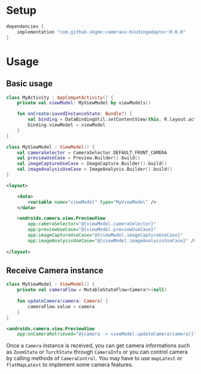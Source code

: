 # Setup

```gradle
dependencies {
    implementation "com.github.skgmn:cameraxx-bindingadapter:0.6.0"
}
```

# Usage

## Basic usage

```kotlin
class MyActivity : AppCompatActivity() {
    private val viewModel: MyViewModel by viewModels()

    fun onCreate(savedInstanceState: Bundle?) {
        val binding = DataBindingUtil.setContentView(this, R.layout.activity_my)
        binding.viewModel = viewModel
    }
}

class MyViewModel : ViewModel() {
    val cameraSelector = CameraSelector.DEFAULT_FRONT_CAMERA
    val previewUseCase = Preview.Builder().build()
    val imageCaptureUseCase = ImageCapture.Builder().build()
    val imageAnalysisUseCase = ImageAnalysis.Builder().build()
}
```

```xml
<layout>

    <data>
        <variable name="viewModel" type="MyViewModel" />
    </data>

    <androidx.camera.view.PreviewView
        app:cameraSelector="@{viewModel.cameraSelector}"
        app:previewUseCase="@{viewModel.previewUseCase}"
        app:imageCaptureUseCase="@{viewModel.imageCaptureUseCase}"
        app:imageAnalysisUseCase="@{viewModel.imageAnalysisUseCase}" />
    
</layout>
```

## Receive Camera instance

```kotlin
class MyViewModel : ViewModel() {
    private val cameraFlow = MutableStateFlow<Camera?>(null)
    
    fun updateCamera(camera: Camera) {
        cameraFlow.value = camera
    }
}
```
```xml
<androidx.camera.view.PreviewView
    app:onCameraRetrieved="@{camera -> viewModel.updateCamera(camera)}" />
```

Once a `Camera` instance is received, you can get camera informations such as `ZoomState` or `TorchState` through `CameraInfo` or you can control camera by calling methods of `CameraControl`.
You may have to use `mapLatest` or `flatMapLatest` to implement some camera features.

